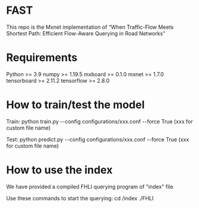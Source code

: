 # FAST

This repo is the Mxnet implementation of “When Traffic-Flow Meets Shortest Path: Efficient Flow-Aware Querying in Road Networks”

# Requirements

Python >= 3.9
numpy >= 1.19.5
mxboard >= 0.1.0
mxnet >= 1.7.0
tensorboard >= 2.11.2
tensorflow >= 2.8.0

# How to train/test the model

Train:
python train.py --config configurations/xxx.conf --force True   (xxx for custom file name)

Test:
python predict.py --config configurations/xxx.conf --force True   (xxx for custom file name)

# How to use the index

We have provided a compiled FHLI querying program of "index" file

Use these commands to start the querying:
cd /index 
./FHLI
